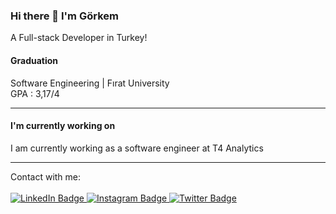 ### Hi there 👋 I'm Görkem

A Full-stack Developer in Turkey!



<h4>Graduation</h4>
Software Engineering | Fırat University<br>
GPA : 3,17/4
<hr>
<h4>I'm currently working on</h4>
I am currently working as a software engineer at T4 Analytics
<hr>
Contact with me:
<br>
<br>
<div id="badges">
  <a href="https://www.linkedin.com/in/gorkemcakici">
    <img src="https://img.shields.io/badge/LinkedIn-blue?style=for-the-badge&logo=linkedin&logoColor=white" alt="LinkedIn Badge"/>
  </a>
  <a href="https://www.instagram.com/gorkem.cakici/">
    <img src="https://img.shields.io/badge/Instagram-E4405F?style=for-the-badge&logo=instagram&logoColor=white" alt="Instagram Badge"/>
  </a>
  <a href="https://twitter.com/gorkemcakici">
    <img src="https://img.shields.io/badge/Twitter-blue?style=for-the-badge&logo=twitter&logoColor=white" alt="Twitter Badge"/>
  </a>
</div>
<!--
**gorkemcakici/gorkemcakici** is a ✨ _special_ ✨ repository because its `README.md` (this file) appears on your GitHub profile.

Here are some ideas to get you started:

- 🔭 I’m currently working on ...
- 🌱 I’m currently learning ...
- 👯 I’m looking to collaborate on ...
- 🤔 I’m looking for help with ...
- 💬 Ask me about ...
- 📫 How to reach me: ...
- 😄 Pronouns: ...
- ⚡ Fun fact: ...
-->
